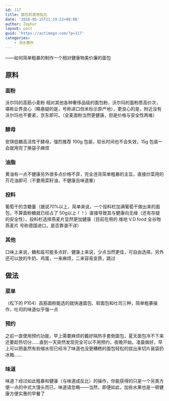 ```yaml
---
id: 117
title: 面包机使用指北
date: '2018-05-15T21:19:22+08:00'
author: Zephur
layout: post
guid: 'https://astimego.com/?p=117'
categories:
    - 流水春秋
---
```


——如何简单粗暴的制作一个相对健康物美价廉的面包

<!-- more -->

## 原料

### **面粉**

沃尔玛的高筋小麦粉 相对其他各种奢侈品级的面包粉，沃尔玛的面粉质高价次，堪称业界良心（略悬疑的是，号称进口但未标示原产地），更良心的是，附近没有沃尔玛也不要紧，京东即可。（全麦面粉当然更健康，但是价格与安全性两难）

### 酵母

安琪低糖高活性干酵母，强烈推荐 100g 包装，较长时间也不会失效，15g 包装一会就用完了换袋子麻烦

### 油脂

黄油有一点不健康另外很多点价格不菲，完全违背简单粗暴的主旨，直接炒菜用的芥花油即可（不要用菜籽油，不健康且味道重）

### 投料

葡萄干的含糖量（据说70%以上，简单来说，一个投料栏加满葡萄干做出来的面包，不算面粉糖就已经占了 50g以上！！）直接导致其与健康向无缘（还有存疑的安全性），投料栏选择燕麦片显然更加健康（目前在用的 维地 V.D.food 全谷物燕麦片 号称德国进口，是否靠谱不详）

### 其他

口味上来说，糖和盐可能多点好，健康上来说，少点当然更佳，可自由选择。另外还可以放的牛奶、鸡蛋，一来麻烦，二来容易变质，跳过

## 做法

### 菜单

（松下的 P104）高筋面粉能选的就快速面包、软面包和吐司三种，简单粗暴操作，吐司的味道似乎强一点

### **预约**

之前一直使用预约功能，早上需要麻烦的戴好隔热手套倒面包，夏天面包冷不下来还要趁热切分……直到一天突然发现完全可以不用预约，夜晚开始，凌晨做好，早上可以把虽然有些缩水但已经冷了味道也没更糟糕的面包轻松的拔出来切片装袋扔冰箱……

### 味道

味道？经过如此粗暴和健康（与味道成反比）的操作，你能获得的只是一个另类方便一点的中式大馒头而已，味道请忽略——当然，即便如此，加些水果也是一顿健康方便实惠的早餐了